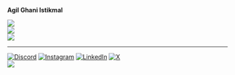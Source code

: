 **Agil Ghani Istikmal**

![](https://github-readme-stats.vercel.app/api?username=agilistikmal&theme=nightowl&hide_border=true&include_all_commits=true&count_private=true)<br/>
![](https://github-readme-streak-stats.herokuapp.com/?user=agilistikmal&theme=nightowl&hide_border=true)<br/>
![](https://github-readme-stats.vercel.app/api/top-langs/?username=agilistikmal&theme=nightowl&hide_border=true&include_all_commits=true&count_private=true&layout=compact)

---
[![Discord](https://img.shields.io/badge/Discord-%237289DA.svg?logo=discord&logoColor=white)](https://discord.gg/https://discord.gg/jHBB5AWxaX) [![Instagram](https://img.shields.io/badge/Instagram-%23E4405F.svg?logo=Instagram&logoColor=white)](https://instagram.com/agilistikmal) [![LinkedIn](https://img.shields.io/badge/LinkedIn-%230077B5.svg?logo=linkedin&logoColor=white)](https://linkedin.com/in/agilistikmal) [![X](https://img.shields.io/badge/X-black.svg?logo=X&logoColor=white)](https://x.com/agilistikmal) <br>
[![](https://visitcount.itsvg.in/api?id=agilistikmal&icon=0&color=0)](https://visitcount.itsvg.in)
